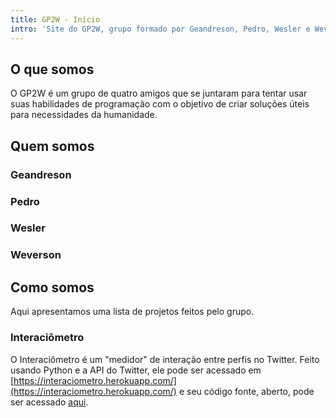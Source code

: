 ```yaml
---
title: GP2W - Início
intro: 'Site do GP2W, grupo formado por Geandreson, Pedro, Wesler e Weverson.'
---
```


## O que somos

O GP2W é um grupo de quatro amigos que se juntaram para tentar usar suas habilidades de programação com o objetivo de criar soluções úteis para necessidades da humanidade.

## Quem somos

### Geandreson

<!--
Um dia a gente aprende como colocar conteúdo assim.
<script src="https://raw.githubusercontent.com/gean-costa/gean-costa/master/README.md"></script>
-->

### Pedro
<!--
<script src="https://raw.githubusercontent.com/pedr0vict0r/pedr0vict0r/master/README.md"></script>
-->

### Wesler


### Weverson

<!--
<script src="https://raw.githubusercontent.com/weversonvn/weversonvn/main/README.md"></script>
-->

## Como somos

Aqui apresentamos uma lista de projetos feitos pelo grupo.

### Interaciômetro

O Interaciômetro é um "medidor" de interação entre perfis no Twitter. Feito usando Python e a API do Twitter, ele pode ser acessado em [https://interaciometro.herokuapp.com/](https://interaciometro.herokuapp.com/) e seu código fonte, aberto, pode ser acessado [aqui](https://github.com/gp2w/interaciometro).
